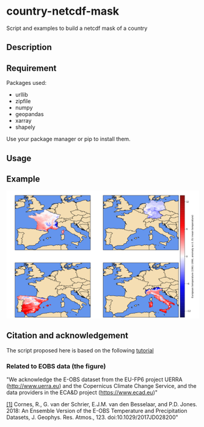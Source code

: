 # country-netcdf-mask
Script and examples to build a netcdf mask of a country

## Description

## Requirement

Packages used:

- urllib
- zipfile
- numpy
- geopandas
- xarray
- shapely

Use your package manager or pip to install them.

## Usage


## Example


![Alt](/figure/example.png)

## Citation and acknowledgement

The script proposed here is based on the following [tutorial](https://www.wemcouncil.org/wp/wemc-tech-blog-3-calculating-eu-country-averages-with-era5-and-nuts/)

### Related to EOBS data (the figure)

"We acknowledge the E-OBS dataset from the EU-FP6 project UERRA 
(http://www.uerra.eu) and the Copernicus Climate Change Service, and the data
providers in the ECA&D project (https://www.ecad.eu)"

[[1]](https://doi.org/10.1029/2017JD028200) Cornes, R., G. van der Schrier, E.J.M. van den Besselaar, and P.D. Jones. 2018: An Ensemble Version of the E-OBS Temperature and Precipitation Datasets, J. Geophys. Res. Atmos., 123. doi:10.1029/2017JD028200"


